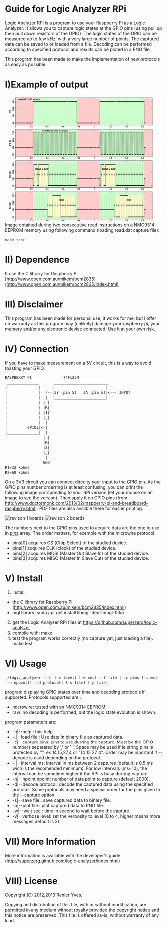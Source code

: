 Guide for Logic Analyzer RPi
==============

Logic Analyzer RPi is a program to use your Raspberry Pi as a Logic Analyzer. It allows you to capture logic states at the GPIO pins (using pull up then pull down resistors of the GPIO). The logic states of the GPIO can be measured up to few kHz, with a very large number of points. The captured data can be saved to or loaded from a file. Decoding can be performed according to specified protocol and results can be ploted in a PNG file.

This program has been made to make the implementation of new protocols as easy as possible.

I)Example of output 
==============
![logic states](read.png)
Image obtained during two consecutive read instructions on a NMC9314 EEPROM memory using following command (loading read.dat capture file):

	make test

II) Dependence 
==============
It use the C library for Raspberry Pi [http://www.open.com.au/mikem/bcm2835](http://www.open.com.au/mikem/bcm2835/index.html)

III) Disclaimer
===============
This program has been made for personal use, it works for me, but I offer no warranty as this program may (unlikely) damage your raspberry pi, your memory and/or any electronic device connected. Use it at your own risk.

IV) Connection
===============

If you have to make measurement on a 5V circuit, this is a way to avoid toasting your GPIO.

	RASPBERRY PI              74F126N
	 ______________       ________________________
	|              |     |                       |
	|              |  /--|3Y (pin 5)   3A (pin 6)|<--- INPUT
	|              |  |  |_______________________|
	|              | | | 
	|              | |R|
	|              | |1|
	|              | |_|
	|              |  | 
	|         GPIOi|<-|
	|______________|  |
	                 | |
	                 |R|
	                 |2|
	                 |_|
	                  |
	                 GND 
	R1=32 kohms
	R2=68 kohms

On a 3V3 circuit you can connect direclty your input to the GPIO pin.
As the GPIO pins number orderring is at least confusing, you can print the following image corrsponding to your RPi version (let your mouse on an image to see the version). 
Then apply it on GPIO pins (from http://www.doctormonk.com/2013/02/raspberry-pi-and-breadboard-raspberry.html).
PDF files are also availble there for easier printing.

![revison 1 boards](http://3.bp.blogspot.com/-M0E1IVgNnlc/USI5afQSoqI/AAAAAAAAEhA/QnwqdTqGNE0/s320/raspberry+leaf.png "Rev. 1 board")
![revison 2 boards](http://1.bp.blogspot.com/-s2VVUs3YO5E/USTWSZq1FzI/AAAAAAAAEqk/iRyL0OY6ZWU/s320/raspberry+leaf+r2.png "Rev. 2 board")

The numbers next to the GPIO pins used to acquire data are the one to use in [pins](http://superzerg.github.com/logic-analyzer/classlogic__input.html#a691df164430ee863f12e0aaaeb7510a7) array.
The order matters, for exemple with the microwire protocol:
- pins[0] acquires CS (Chip Select) of the studied device.
- pins[1] acquires CLK (clock) of the studied device.
- pins[2] acquires MOSI (Master Out Slave In) of the studied device.
- pins[3] acquires MISO (Master In Slave Out) of the studied device.

V) Install
===============
1. install:
 - the C library for Raspberry Pi (http://www.open.com.au/mikem/bcm2835/index.html)
 - mgl library:
    sudo apt get install libmgl-dev libmgl-fltk5
2. get the Logic Analyzer RPi files at https://github.com/superzerg/logic-analyzer
3. compile with:
	make
4. test the program works correctly (no capture yet, just loading a file).
    make test

VI) Usage
===============

    ./logic_analyzer [-h] [-v level] [-w sec] [-l file | -c pins [-i ms] [-n npoint]] [-d protocol] [-s file] [-p file]
program displaying GPIO states over time and decoding protocols if supported. Protocols supported are :

- microwire: tested with an NMC9314 EEPROM.
- raw: no decoding is performed, but the logic state evolution is shown.
    
program parameters are:

- -h|--help : this help.
- -l|--load file : Use data in binary file as captured data.
- -c|--capture pins: pins to use durring the capture. Must be the GPIO numbers separated by \',\' or \' \'. Space may be used if le string pins is protected by \"\". ex 14,15,27,4 or \"14 15 27 4\". Order may be inportant if --decode is used depending on the protocol.
- -i|--interval ms: interval in ms between 2 captures (default is 0.5 ms wich is the recomended minimum). For low intervals (ms<10), the interval can be sometime higher if the RPi is busy durring capture.
- -n|--npoint npoint: number of data point to capture (default 2000).
- -d|--decode protocol: decode the captured data using the specified protocol. Some protocols may need a special order for the pins given to the --capture option.
- -s|--save file : save captured data to binary file.
- -p|--plot file : plot captured data to PNG file.
- -w|--wait sec : time in second to wait before the capture.
- -v|--verbose level: set the verbosity to level (0 to 4, higher means more messages,default is 3).


VII) More Information
===============
More information is available with the developer's guide (http://superzerg.github.com/logic-analyzer/index.html)

VIII) License
===============
Copyright (C) 2012,2013 Renier Yves.

   Copying and distribution of this file, with or without modification,
are permitted in any medium without royalty provided the copyright
notice and this notice are preserved.  This file is offered as-is,
without warranty of any kind.

